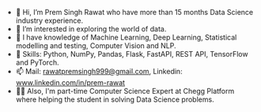 - 👋 Hi, I’m Prem Singh Rawat who have more than 15 months Data Science industry experience.
- 👀 I’m interested in exploring the world of data.
- 🤠 I have knowledge of Machine Learning, Deep Learning, Statistical modelling and testing, Computer Vision and NLP.
- 🌱 Skills: Python, NumPy, Pandas, Flask, FastAPI, REST API, TensorFlow and PyTorch.
- 📫 Mail: rawatpremsingh999@gmail.com, Linkedin: www.linkedin.com/in/prem-rawat
- ✍🏻 Also, I'm part-time Computer Science Expert at Chegg Platform where helping the student in solving Data Science problems.

<!---
rawat999/rawat999 is a ✨ special ✨ repository because its `README.md` (this file) appears on your GitHub profile.
You can click the Preview link to take a look at your changes.
--->
